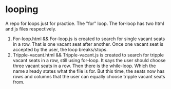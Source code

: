 # looping
A repo for loops just for practice. 
    The "for" loop.
The for-loop has two html and js files respectively.
   1. For-loop.html && For-loop.js is created to search for single vacant seats in a row. That is one vacant seat after another. Once one vacant seat is accepted by the user, the loop breaks/stops.
   2. Tripple-vacant.html && Tripple-vacant.js is created to search for tripple vacant seats in a row, still using for-loop. It says the user should choose three vacant seats in a row.
Then there is the while-loop. Which the name already states what the file is for. But this time, the seats now has rows and columns that the user can equally choose tripple vacant seats from.
